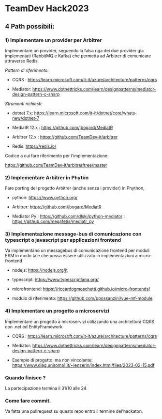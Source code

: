 # TeamDev Hack2023


## 4 Path possibili: 

### 1) Implementare un provider per Arbitrer
  
Implementare un provider, seguendo la falsa riga dei due provider gia implementati (RabbitMQ e Kafka) che permetta ad Arbitrer di comunicare attraverso Redis. 

*Pattern di riferimento:*

* CQRS : https://learn.microsoft.com/it-it/azure/architecture/patterns/cqrs

* Mediator: https://www.dotnettricks.com/learn/designpatterns/mediator-design-pattern-c-sharp


*Strumenti richiesti:*

* dotnet 7.x: https://learn.microsoft.com/it-it/dotnet/core/whats-new/dotnet-7

* MediatR 12.x  : https://github.com/jbogard/MediatR

* Arbitrer 12.x : https://github.com/TeamDev-it/arbitrer

* Redis: https://redis.io/


Codice a cui fare riferimento per l'implementazione: 

https://github.com/TeamDev-it/arbitrer/tree/master


### 2) Implementare Arbitrer in Phyton

Fare porting del progetto Arbitrer (anche senza i provider) in Phython, 


* python: https://www.python.org/

* Arbitrer: https://github.com/jbogard/MediatR

* Mediator Py : https://github.com/dlski/python-mediator
              : https://github.com/megafetis/mediatr_py


### 3) Implementazione message-bus di comunicazione con typescript o javascript per applicazioni frontend 

Va implementano un messagebus di comunicazione frontend per moduli ESM in modo tale che possa essere utilizzato in implementazioni a micro-frontend

* nodejs: https://nodejs.org/it

* typescript: https://www.typescriptlang.org/

* microfrontend: https://riccardogmoschetti.github.io/micro-frontends/

* modulo di riferimento: https://github.com/ppossanzini/vue-mf-module



### 4) Implementare un progetto a microservizi

Implementare un progetto a microservizi utilizzando una architettura CQRS con .net ed EntityFramework


* CQRS : https://learn.microsoft.com/it-it/azure/architecture/patterns/cqrs

* Mediator: https://www.dotnettricks.com/learn/designpatterns/mediator-design-pattern-c-sharp

* Esempio di progetto, ma non vincolante: https://www.diag.uniroma1.it/~lenzerin/index.html/files/2023-02-15.pdf


### Quando finisce ? 

La partecipazione termina il 31/10 alle 24. 

### Come fare commit. 

Va fatta una pullrequest su questo repo entro il termine del'hackaton. 

